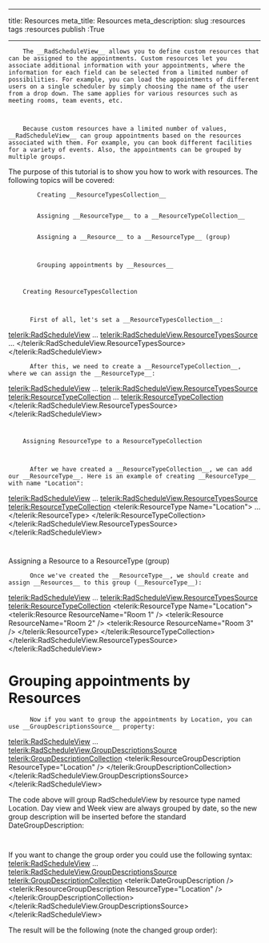 ___
title: Resources
meta_title: Resources
meta_description: 
slug :resources
tags :resources
publish :True
___



        The __RadScheduleView__ allows you to define custom resources that can be assigned to the appointments. Custom resources let you associate additional information with your appointments, where the information for each field can be selected from a limited number of possibilities. For example, you can load the appointments of different users on a single scheduler by simply choosing the name of the user from a drop down. The same applies for various resources such as meeting rooms, team events, etc.
      


        Because custom resources have a limited number of values, __RadScheduleView__ can group appointments based on the resources associated with them. For example, you can book different facilities for a variety of events. Also, the appointments can be grouped by multiple groups.
      

The purpose of this tutorial is to show you how to work with resources. The following topics will be covered:


            Creating __ResourceTypesCollection__


            Assigning __ResourceType__ to a __ResourceTypeCollection__


            Assigning a __Resource__ to a __ResourceType__ (group)
          


            Grouping appointments by __Resources__

# 
        Creating ResourceTypesCollection
      


          First of all, let's set a __ResourceTypesCollection__:
        
<telerik:RadScheduleView>
   ...
   <telerik:RadScheduleView.ResourceTypesSource>
      ...
   </telerik:RadScheduleView.ResourceTypesSource>
</telerik:RadScheduleView>


          After this, we need to create a __ResourceTypeCollection__, where we can assign the __ResourceType__:
        
<telerik:RadScheduleView>
    ...
    <telerik:RadScheduleView.ResourceTypesSource>
        <telerik:ResourceTypeCollection>
          ...
        <telerik:ResourceTypeCollection>
    </telerik:RadScheduleView.ResourceTypesSource>
</telerik:RadScheduleView>

# 
        Assigning ResourceType to a ResourceTypeCollection
      


          After we have created a __ResourceTypeCollection__, we can add our __ResourceType__. Here is an example of creating __ResourceType__ with name "Location":
        


<telerik:RadScheduleView>
    ...
    <telerik:RadScheduleView.ResourceTypesSource>
        <telerik:ResourceTypeCollection>
            <telerik:ResourceType Name="Location">
             ...
            </telerik:ResourceType>
        </telerik:ResourceTypeCollection>
    </telerik:RadScheduleView.ResourceTypesSource>
</telerik:RadScheduleView>

# 

Assigning a Resource to a ResourceType (group)


          Once we've created the __ResourceType__, we should create and assign __Resources__ to this group (__ResourceType__):
        


<telerik:RadScheduleView>
    ...
    <telerik:RadScheduleView.ResourceTypesSource>
        <telerik:ResourceTypeCollection>
            <telerik:ResourceType Name="Location">
                <telerik:Resource ResourceName="Room 1" />
                <telerik:Resource ResourceName="Room 2" />
                <telerik:Resource ResourceName="Room 3" />
            </telerik:ResourceType>
        </telerik:ResourceTypeCollection>
    </telerik:RadScheduleView.ResourceTypesSource>
</telerik:RadScheduleView>

# Grouping appointments by Resources


          Now if you want to group the appointments by Location, you can use __GroupDescriptionsSource__ property:
        
<telerik:RadScheduleView>
    ...
    <telerik:RadScheduleView.GroupDescriptionsSource>
        <telerik:GroupDescriptionCollection>
            <telerik:ResourceGroupDescription ResourceType="Location" />
        </telerik:GroupDescriptionCollection>
    </telerik:RadScheduleView.GroupDescriptionsSource>
</telerik:RadScheduleView>

The code above will group RadScheduleView by resource type named Location. Day view and Week view are always grouped by date, so the new group description will be inserted before the standard DateGroupDescription:


               
            

If you want to change the group order you could use the following syntax:
<telerik:RadScheduleView>
    ...
    <telerik:RadScheduleView.GroupDescriptionsSource>
        <telerik:GroupDescriptionCollection>
            <telerik:DateGroupDescription />
            <telerik:ResourceGroupDescription ResourceType="Location" />
        </telerik:GroupDescriptionCollection>
    </telerik:RadScheduleView.GroupDescriptionsSource>
</telerik:RadScheduleView>

The result will be the following (note the changed group order):


               
            

[](2268BE7E-A271-4468-B0CC-9958C1357EF0)
